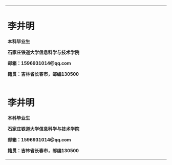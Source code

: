 <table border="0">
  <tr>
    <td width="75%">
      <h1>李井明</h1>
      <p><b>本科毕业生</b></p>
      <p><b>石家庄铁道大学信息科学与技术学院</b></p>
      <p><b>邮箱：1596931014@qq.com</b></p>
      <p><b>籍贯：吉林省长春市，邮编130500</b></p>
    </td>
    <td width="25%">
      <img src="1600667524326.jpg" width="100%">      
    </td>
  </tr>
  <tr>
    <td width="100%">
      <h1>李井明</h1>
      <p><b>本科毕业生</b></p>
      <p><b>石家庄铁道大学信息科学与技术学院</b></p>
      <p><b>邮箱：1596931014@qq.com</b></p>
      <p><b>籍贯：吉林省长春市，邮编130500</b></p>
    </td>
    </tr>
</table>
